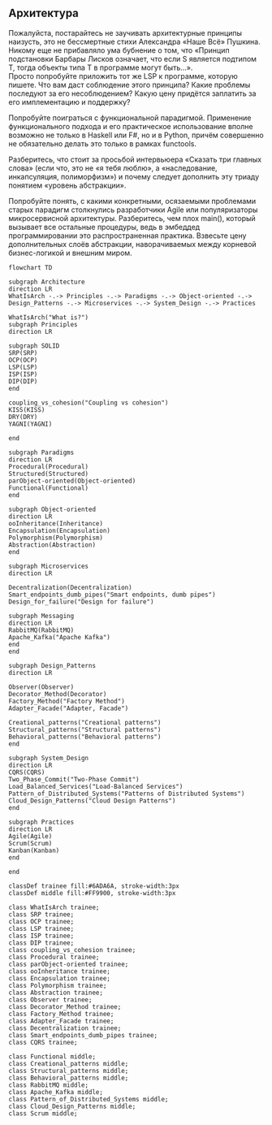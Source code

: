 ## Архитектура

Пожалуйста, постарайтесь не заучивать архитектурные принципы наизусть, это не бессмертные стихи Александра «Наше Всё» Пушкина. Никому еще не прибавляло ума бубнение о том, что «Принцип подстановки Барбары Лисков означает, что если S является подтипом T, тогда объекты типа T в программе могут быть...».  
Просто попробуйте приложить тот же LSP к программе, которую пишете. Что вам даст соблюдение этого принципа? Какие проблемы последуют за его несоблюдением? Какую цену придётся заплатить за его имплементацию и поддержку?

Попробуйте поиграться с функциональной парадигмой. Применение функционального подхода и его практическое использование вполне возможно не только в Haskell или F#, но и в Python, причём совершенно не обязательно делать это только в рамках functools.

Разберитесь, что стоит за просьбой интервьюера «Сказать три главных слова» (если что, это не «я тебя люблю», а «наследование, инкапсуляция, полиморфизм») и почему следует дополнить эту триаду понятием «уровень абстракции».

Попробуйте понять, с какими конкретными, осязаемыми проблемами старых парадигм столкнулись разработчики Agile или популяризаторы микросервисной архитектуры. Разберитесь, чем плох main(), который вызывает все остальные процедуры, ведь в эмбеддед программировании это распространенная практика. Взвесьте цену дополнительных слоёв абстракции, наворачиваемых между корневой бизнес-логикой и внешним миром.

```mermaid
flowchart TD

subgraph Architecture
direction LR
WhatIsArch -.-> Principles -.-> Paradigms -.-> Object-oriented -.-> Design_Patterns -.-> Microservices -.-> System_Design -.-> Practices

WhatIsArch("What is?")
subgraph Principles
direction LR

subgraph SOLID
SRP(SRP)
OCP(OCP)
LSP(LSP)
ISP(ISP)
DIP(DIP)
end

coupling_vs_cohesion("Coupling vs cohesion")
KISS(KISS)
DRY(DRY)
YAGNI(YAGNI)

end

subgraph Paradigms
direction LR
Procedural(Procedural)
Structured(Structured)
parObject-oriented(Object-oriented)
Functional(Functional)
end

subgraph Object-oriented
direction LR
ooInheritance(Inheritance)
Encapsulation(Encapsulation)
Polymorphism(Polymorphism)
Abstraction(Abstraction)
end

subgraph Microservices
direction LR

Decentralization(Decentralization)
Smart_endpoints_dumb_pipes("Smart endpoints, dumb pipes")
Design_for_failure("Design for failure")

subgraph Messaging
direction LR
RabbitMQ(RabbitMQ)
Apache_Kafka("Apache Kafka")
end
end

subgraph Design_Patterns
direction LR

Observer(Observer)
Decorator_Method(Decorator)
Factory_Method("Factory Method")
Adapter_Facade("Adapter, Facade")

Creational_patterns("Creational patterns")
Structural_patterns("Structural patterns")
Behavioral_patterns("Behavioral patterns")
end

subgraph System_Design
direction LR
CQRS(CQRS)
Two_Phase_Commit("Two-Phase Commit")
Load_Balanced_Services("Load-Balanced Services")
Pattern_of_Distributed_Systems("Patterns of Distributed Systems")
Cloud_Design_Patterns("Cloud Design Patterns")
end

subgraph Practices
direction LR
Agile(Agile)
Scrum(Scrum)
Kanban(Kanban)
end

end

classDef trainee fill:#6ADA6A, stroke-width:3px
classDef middle fill:#FF9900, stroke-width:3px

class WhatIsArch trainee;
class SRP trainee;
class OCP trainee;
class LSP trainee;
class ISP trainee;
class DIP trainee;
class coupling_vs_cohesion trainee;
class Procedural trainee;
class parObject-oriented trainee;
class ooInheritance trainee;
class Encapsulation trainee;
class Polymorphism trainee;
class Abstraction trainee;
class Observer trainee;
class Decorator_Method trainee;
class Factory_Method trainee;
class Adapter_Facade trainee;
class Decentralization trainee;
class Smart_endpoints_dumb_pipes trainee;
class CQRS trainee;

class Functional middle;
class Creational_patterns middle;
class Structural_patterns middle;
class Behavioral_patterns middle;
class RabbitMQ middle;
class Apache_Kafka middle;
class Pattern_of_Distributed_Systems middle;
class Cloud_Design_Patterns middle;
class Scrum middle;
```
